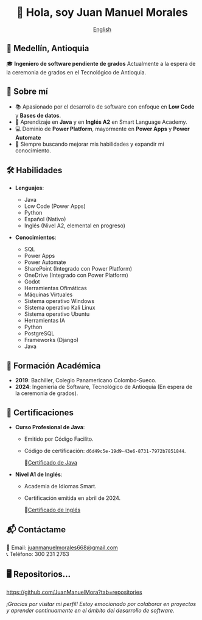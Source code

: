 <div align="center">

# 👋 Hola, soy Juan Manuel Morales

[English](en/README_en.md)

</div>

## 📍 Medellín, Antioquia  
🎓 **Ingeniero de software pendiente de grados** 
Actualmente a la espera de la ceremonia de grados en el Tecnológico de Antioquia.


## 🚀 Sobre mí
- 📚 Apasionado por el desarrollo de software con enfoque en **Low Code** y **Bases de datos**.
- 🔑 Aprendizaje en **Java** y en **Inglés A2** en Smart Language Academy.
- 💻 Dominio de **Power Platform**, mayormente en **Power Apps** y **Power Automate**
- 🌟 Siempre buscando mejorar mis habilidades y expandir mi conocimiento.


## 🛠️ Habilidades
- **Lenguajes**:
  - Java
  - Low Code (Power Apps)
  - Python
  - Español (Nativo)
  - Inglés (Nivel A2, elemental en progreso)

- **Conocimientos**: 
  - SQL
  - Power Apps
  - Power Automate
  - SharePoint (Integrado con Power Platform)
  - OneDrive (Integrado con Power Platform)
  - Godot
  - Herramientas Ofimáticas
  - Máquinas Virtuales
  - Sistema operativo Windows
  - Sistema operativo Kali Linux
  - Sistema operativo Ubuntu
  - Herramientas IA
  - Python
  - PostgreSQL
  - Frameworks (Django)
  - Java


## 📜 Formación Académica
- **2019**: Bachiller, Colegio Panamericano Colombo-Sueco.
- **2024**: Ingeniería de Software, Tecnológico de Antioquia (En espera de la ceremonia de grados).


## 📝 Certificaciones
- **Curso Profesional de Java**:
  - Emitido por Código Facilito.
  - Código de certificación: `d6d49c5e-19d9-43e6-8731-7972b7851844`.

    📜[Certificado de Java](/Certificados/Certificado%20-%20Curso%20Profesional%20de%20JAVA.pdf)

- **Nivel A1 de Inglés**:
  - Academia de Idiomas Smart.
  - Certificación emitida en abril de 2024.

    📜[Certificado de Inglés](/Certificados/Smart%20A1.pdf)


## 📬 Contáctame
📧 Email: juanmanuelmorales668@gmail.com  
📞 Teléfono: 300 231 2763


## 🖥 Repositorios...
https://github.com/JuanManuelMora?tab=repositories


*¡Gracias por visitar mi perfil! Estoy emocionado por colaborar en proyectos y aprender continuamente en el ámbito del desarrollo de software.*